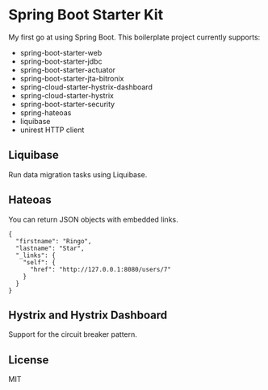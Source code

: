 # Spring Boot Starter Kit

My first go at using Spring Boot. This boilerplate project currently supports:

* spring-boot-starter-web
* spring-boot-starter-jdbc
* spring-boot-starter-actuator
* spring-boot-starter-jta-bitronix
* spring-cloud-starter-hystrix-dashboard
* spring-cloud-starter-hystrix
* spring-boot-starter-security
* spring-hateoas
* liquibase
* unirest HTTP client

## Liquibase
Run data migration tasks using Liquibase.

## Hateoas
You can return JSON objects with embedded links.
```
{
  "firstname": "Ringo",
  "lastname": "Star",
  "_links": {
    "self": {
      "href": "http://127.0.0.1:8080/users/7"
    }
  }
}
```

## Hystrix and Hystrix Dashboard
Support for the circuit breaker pattern.

## License
MIT
